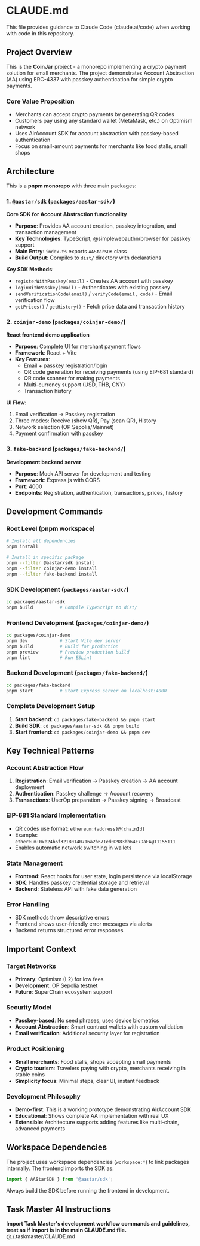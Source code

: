 # CLAUDE.md

This file provides guidance to Claude Code (claude.ai/code) when working with code in this repository.

## Project Overview

This is the **CoinJar** project - a monorepo implementing a crypto payment solution for small merchants. The project demonstrates Account Abstraction (AA) using ERC-4337 with passkey authentication for simple crypto payments.

### Core Value Proposition
- Merchants can accept crypto payments by generating QR codes
- Customers pay using any standard wallet (MetaMask, etc.) on Optimism network
- Uses AirAccount SDK for account abstraction with passkey-based authentication
- Focus on small-amount payments for merchants like food stalls, small shops

## Architecture

This is a **pnpm monorepo** with three main packages:

### 1. `@aastar/sdk` (`packages/aastar-sdk/`)
**Core SDK for Account Abstraction functionality**
- **Purpose**: Provides AA account creation, passkey integration, and transaction management
- **Key Technologies**: TypeScript, @simplewebauthn/browser for passkey support
- **Main Entry**: `index.ts` exports `AAStarSDK` class
- **Build Output**: Compiles to `dist/` directory with declarations

**Key SDK Methods**:
- `registerWithPasskey(email)` - Creates AA account with passkey
- `loginWithPasskey(email)` - Authenticates with existing passkey
- `sendVerificationCode(email)` / `verifyCode(email, code)` - Email verification flow
- `getPrices()` / `getHistory()` - Fetch price data and transaction history

### 2. `coinjar-demo` (`packages/coinjar-demo/`)
**React frontend demo application**
- **Purpose**: Complete UI for merchant payment flows
- **Framework**: React + Vite
- **Key Features**: 
  - Email + passkey registration/login
  - QR code generation for receiving payments (using EIP-681 standard)
  - QR code scanner for making payments
  - Multi-currency support (USD, THB, CNY)
  - Transaction history

**UI Flow**:
1. Email verification → Passkey registration
2. Three modes: Receive (show QR), Pay (scan QR), History
3. Network selection (OP Sepolia/Mainnet)
4. Payment confirmation with passkey

### 3. `fake-backend` (`packages/fake-backend/`)
**Development backend server**
- **Purpose**: Mock API server for development and testing
- **Framework**: Express.js with CORS
- **Port**: 4000
- **Endpoints**: Registration, authentication, transactions, prices, history

## Development Commands

### Root Level (pnpm workspace)
```bash
# Install all dependencies
pnpm install

# Install in specific package
pnpm --filter @aastar/sdk install
pnpm --filter coinjar-demo install
pnpm --filter fake-backend install
```

### SDK Development (`packages/aastar-sdk/`)
```bash
cd packages/aastar-sdk
pnpm build          # Compile TypeScript to dist/
```

### Frontend Development (`packages/coinjar-demo/`)
```bash
cd packages/coinjar-demo
pnpm dev            # Start Vite dev server
pnpm build          # Build for production
pnpm preview        # Preview production build
pnpm lint           # Run ESLint
```

### Backend Development (`packages/fake-backend/`)
```bash
cd packages/fake-backend
pnpm start          # Start Express server on localhost:4000
```

### Complete Development Setup
1. **Start backend**: `cd packages/fake-backend && pnpm start`
2. **Build SDK**: `cd packages/aastar-sdk && pnpm build`
3. **Start frontend**: `cd packages/coinjar-demo && pnpm dev`

## Key Technical Patterns

### Account Abstraction Flow
1. **Registration**: Email verification → Passkey creation → AA account deployment
2. **Authentication**: Passkey challenge → Account recovery
3. **Transactions**: UserOp preparation → Passkey signing → Broadcast

### EIP-681 Standard Implementation
- QR codes use format: `ethereum:{address}@{chainId}`
- Example: `ethereum:0xe24b6f321B0140716a2b671ed0D983bb64E7DaFA@11155111`
- Enables automatic network switching in wallets

### State Management
- **Frontend**: React hooks for user state, login persistence via localStorage
- **SDK**: Handles passkey credential storage and retrieval
- **Backend**: Stateless API with fake data generation

### Error Handling
- SDK methods throw descriptive errors
- Frontend shows user-friendly error messages via alerts
- Backend returns structured error responses

## Important Context

### Target Networks
- **Primary**: Optimism (L2) for low fees
- **Development**: OP Sepolia testnet
- **Future**: SuperChain ecosystem support

### Security Model
- **Passkey-based**: No seed phrases, uses device biometrics
- **Account Abstraction**: Smart contract wallets with custom validation
- **Email verification**: Additional security layer for registration

### Product Positioning
- **Small merchants**: Food stalls, shops accepting small payments
- **Crypto tourism**: Travelers paying with crypto, merchants receiving in stable coins
- **Simplicity focus**: Minimal steps, clear UI, instant feedback

### Development Philosophy
- **Demo-first**: This is a working prototype demonstrating AirAccount SDK
- **Educational**: Shows complete AA implementation with real UX
- **Extensible**: Architecture supports adding features like multi-chain, advanced payments

## Workspace Dependencies

The project uses workspace dependencies (`workspace:*`) to link packages internally. The frontend imports the SDK as:
```javascript 
import { AAStarSDK } from '@aastar/sdk';
```

Always build the SDK before running the frontend in development.

## Task Master AI Instructions
**Import Task Master's development workflow commands and guidelines, treat as if import is in the main CLAUDE.md file.**
@./.taskmaster/CLAUDE.md
